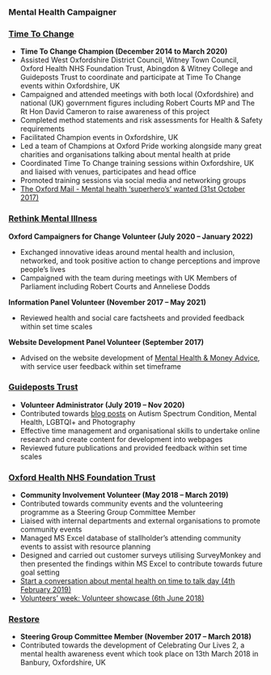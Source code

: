 ### Mental Health Campaigner

### [Time To Change](https://www.time-to-change.org.uk/)

-	**Time To Change Champion (December 2014 to March 2020)**
-	Assisted West Oxfordshire District Council, Witney Town Council, Oxford Health NHS Foundation Trust, Abingdon & Witney College and Guideposts Trust to coordinate and participate at Time To Change events within Oxfordshire, UK
-	Campaigned and attended meetings with both local (Oxfordshire) and national (UK) government figures including Robert Courts MP and The Rt Hon David Cameron to raise awareness of this project
-	Completed method statements and risk assessments for Health & Safety requirements
-	Facilitated Champion events in Oxfordshire, UK
-	Led a team of Champions at Oxford Pride working alongside many great charities and organisations talking about mental health at pride
-	Coordinated Time To Change training sessions within Oxfordshire, UK and liaised with venues, participates and head office
-	Promoted training sessions via social media and networking groups
-	[The Oxford Mail - Mental health ‘superhero’s’ wanted (31st October 2017)](https://www.oxfordmail.co.uk/news/news_bites/15630693.mental-health-superheroes-wanted/)


### [Rethink Mental Illness](https://www.rethink.org/)

**Oxford Campaigners for Change Volunteer (July 2020 – January 2022)**
-	Exchanged innovative ideas around mental health and inclusion, networked, and took positive action to change perceptions and improve people’s lives
-	Campaigned with the team during meetings with UK Members of Parliament including Robert Courts and Anneliese Dodds


**Information Panel Volunteer (November 2017 – May 2021)**
-	Reviewed health and social care factsheets and provided feedback within set time scales

**Website Development Panel Volunteer (September 2017)**
-	Advised on the website development of [Mental Health & Money Advice](https://www.mentalhealthandmoneyadvice.org/), with service user feedback within set timeframe


### [Guideposts Trust](https://guideposts.org.uk/)

-	**Volunteer Administrator (July 2019 – Nov 2020)**
-	Contributed towards [blog posts](https://guideposts.org.uk/pauls-blogs/) on Autism Spectrum Condition, Mental Health, LGBTQI+ and Photography
-	Effective time management and organisational skills to undertake online research and create content for development into webpages
-	Reviewed future publications and provided feedback within set time scales


### [Oxford Health NHS Foundation Trust](https://www.oxfordhealth.nhs.uk/)

-	**Community Involvement Volunteer (May 2018 – March 2019)**
-	Contributed towards community events and the volunteering programme as a Steering Group Committee Member
-	Liaised with internal departments and external organisations to promote community events
-	Managed MS Excel database of stallholder’s attending community events to assist with resource planning
-	Designed and carried out customer surveys utilising SurveyMonkey and then presented the findings within MS Excel to contribute towards future goal setting
-	[Start a conversation about mental health on time to talk day (4th February 2019)](
https://www.oxfordhealth.nhs.uk/news/start-a-conversation-about-mental-health-on-time-to-talk-day/)
-	[Volunteers’ week: Volunteer showcase (6th June 2018)](https://www.oxfordhealth.nhs.uk/news/volunteers-week-volunteer-showcase/)

### [Restore](https://www.restore.org.uk/)

-	**Steering Group Committee Member (November 2017 – March 2018)**
-	Contributed towards the development of Celebrating Our Lives 2, a mental health awareness event which took place on 13th March 2018 in Banbury, Oxfordshire, UK
